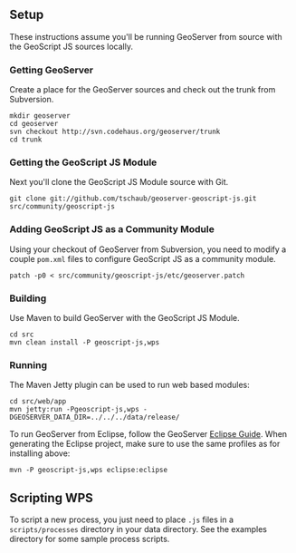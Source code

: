 ## Setup

These instructions assume you'll be running GeoServer from source with the GeoScript JS sources locally.

### Getting GeoServer

Create a place for the GeoServer sources and check out the trunk from Subversion.

    mkdir geoserver
    cd geoserver
    svn checkout http://svn.codehaus.org/geoserver/trunk
    cd trunk

### Getting the GeoScript JS Module

Next you'll clone the GeoScript JS Module source with Git.

    git clone git://github.com/tschaub/geoserver-geoscript-js.git src/community/geoscript-js

### Adding GeoScript JS as a Community Module

Using your checkout of GeoServer from Subversion, you need to modify a couple `pom.xml` files to configure GeoScript JS as a community module.

    patch -p0 < src/community/geoscript-js/etc/geoserver.patch
    
### Building

Use Maven to build GeoServer with the GeoScript JS Module.

    cd src
    mvn clean install -P geoscript-js,wps

### Running

The Maven Jetty plugin can be used to run web based modules:

    cd src/web/app
    mvn jetty:run -Pgeoscript-js,wps -DGEOSERVER_DATA_DIR=../../../data/release/

To run GeoServer from Eclipse, follow the GeoServer [Eclipse Guide](http://docs.geoserver.org/latest/en/developer/eclipse-guide/index.html).  When generating the Eclipse project, make sure to use the same profiles as for installing above:

    mvn -P geoscript-js,wps eclipse:eclipse

## Scripting WPS

To script a new process, you just need to place `.js` files in a `scripts/processes` directory in your data directory.  See the examples directory for some sample process scripts.
